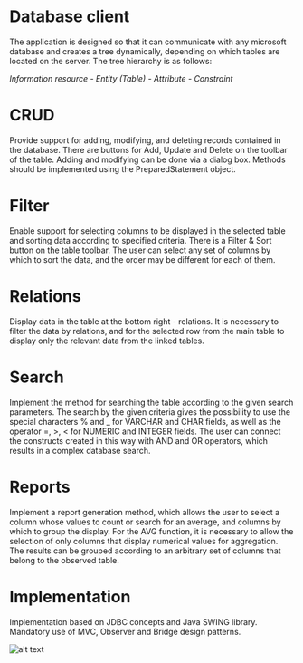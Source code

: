 # Database client

The application is designed so that it can communicate with any microsoft database and creates a tree dynamically, depending on which tables are located on the server. The tree hierarchy is as follows:

*Information resource - Entity (Table) - Attribute - Constraint*

# CRUD

Provide support for adding, modifying, and deleting records contained in the database. There are buttons for Add, Update and Delete on the toolbar of the table. Adding and modifying can be done via a dialog box. Methods should be implemented using the PreparedStatement object.

# Filter

Enable support for selecting columns to be displayed in the selected table and sorting data according to specified criteria. There is a Filter & Sort button on the table toolbar. The user can select any set of columns by which to sort the data, and the order may be different for each of them.

# Relations

Display data in the table at the bottom right - relations. It is necessary to filter the data by relations, and for the selected row from the main table to display only the relevant data from the linked tables.

# Search

Implement the method for searching the table according to the given search parameters.
The search by the given criteria gives the possibility to use the special characters % and _ for VARCHAR and CHAR fields, as well as the operator =, >, < for NUMERIC and INTEGER fields. The user can connect the constructs created in this way with AND and OR operators, which results in a complex database search.

# Reports

Implement a report generation method, which allows the user to select a column whose values to count or search for an average, and columns by which to group the display. For the AVG function, it is necessary to allow the selection of only columns that display numerical values for aggregation. The results can be grouped according to an arbitrary set of columns that belong to the observed table.

# Implementation

Implementation based on JDBC concepts and Java SWING library. Mandatory use of MVC, Observer and Bridge design patterns.



![alt text](https://github.com/gojkovicmatija99/Database-project/blob/master/demo.png)
